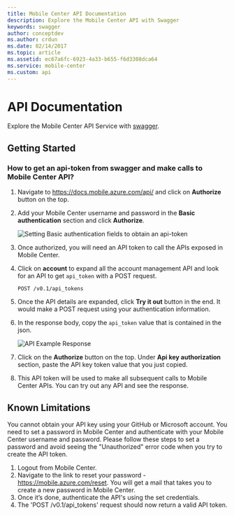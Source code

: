 ```yaml
---
title: Mobile Center API Documentation
description: Explore the Mobile Center API with Swagger
keywords: swagger
author: conceptdev
ms.author: crdun
ms.date: 02/14/2017
ms.topic: article
ms.assetid: ec67a6fc-6923-4a33-b655-f6d3308dca64
ms.service: mobile-center
ms.custom: api
---
```


# API Documentation

Explore the Mobile Center API Service with [swagger](https://docs.mobile.azure.com/api/).

## Getting Started

### How to get an api-token from swagger and make calls to Mobile Center API?
1. Navigate to https://docs.mobile.azure.com/api/ and click on **Authorize** button on the top.
2. Add your Mobile Center username and password in the **Basic authentication** section and click **Authorize**.

	![Setting Basic authentication fields to obtain an api-token](~/api-docs/images/authorization_noToken.PNG)

3. Once authorized, you will need an API token to call the APIs exposed in Mobile Center.
4. Click on **account** to expand all the account management API and look for an API  to get `api_token` with a POST request.

    `POST /v0.1/api_tokens`

5. Once the API details are expanded, click **Try it out** button in the end. It would make a POST request using your authentication information.
6. In the response body, copy the `api_token` value that is contained in the json.

	![API Example Response](~/api-docs/images/api_token_response.PNG)

7. Click on the **Authorize** button on the top. Under **Api key authorization** section, paste the API key token value that you just copied.
8. This API token will be used to make all subsequent calls to Mobile Center APIs. You can try out any API and see the response.

## Known Limitations

You cannot obtain your API key using your GitHub or Microsoft account. You need to set a password in Mobile Center and authenticate with your Mobile Center username and password. Please follow these steps to set a password and avoid seeing the "Unauthorized" error code when you try to create the API token.
  1. Logout from Mobile Center.
  2. Navigate to the link to reset your password - https://mobile.azure.com/reset. You will get a mail that takes you to create a new password in Mobile Center.
  3. Once it’s done, authenticate the API's using the set credentials.
  4. The 'POST /v0.1/api_tokens' request should now return a valid API token.